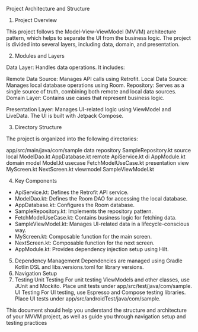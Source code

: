 Project Architecture and Structure
1. Project Overview

This project follows the Model-View-ViewModel (MVVM) architecture pattern, which helps to separate the UI from the business logic. The project is divided into several layers, including data, domain, and presentation.

2. Modules and Layers

Data Layer: Handles data operations. It includes:

Remote Data Source: Manages API calls using Retrofit.
Local Data Source: Manages local database operations using Room.
Repository: Serves as a single source of truth, combining both remote and local data sources.
Domain Layer: Contains use cases that represent business logic.

Presentation Layer: Manages UI-related logic using ViewModel and LiveData. The UI is built with Jetpack Compose.

3. Directory Structure

The project is organized into the following directories:

app/src/main/java/com/sample
data
repository
SampleRepository.kt
source
local
ModelDao.kt
AppDatabase.kt
remote
ApiService.kt
di
AppModule.kt
domain
model
Model.kt
usecase
FetchModelUseCase.kt
presentation
view
MyScreen.kt
NextScreen.kt
viewmodel
SampleViewModel.kt

4. Key Components

- ApiService.kt: Defines the Retrofit API service.
- ModelDao.kt: Defines the Room DAO for accessing the local database.
- AppDatabase.kt: Configures the Room database.
- SampleRepository.kt: Implements the repository pattern.
- FetchModelUseCase.kt: Contains business logic for fetching data.
- SampleViewModel.kt: Manages UI-related data in a lifecycle-conscious way.
- MyScreen.kt: Composable function for the main screen.
- NextScreen.kt: Composable function for the next screen.
- AppModule.kt: Provides dependency injection setup using Hilt.

5. Dependency Management
   Dependencies are managed using Gradle Kotlin DSL and libs.versions.toml for library versions.
6. Navigation Setup
7. Testing
   Unit Testing
For unit testing ViewModels and other classes, use JUnit and Mockito. Place unit tests under app/src/test/java/com/sample.
UI Testing
For UI testing, use Espresso and Compose testing libraries. Place UI tests under app/src/androidTest/java/com/sample.


This document should help you understand the structure and architecture of your MVVM project, as well as guide you through navigation setup and testing practices

